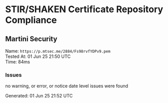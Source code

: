 # STIR/SHAKEN Certificate Repository Compliance

## Martini Security

Name: `https://p.mtsec.me/2884/Fs98rvfYDPv9.pem`\
Tested At: 01 Jun 25 21:50 UTC\
Time: 84ms

### Issues

no warning, or error, or notice date level issues were found

Generated: 01 Jun 25 21:52 UTC